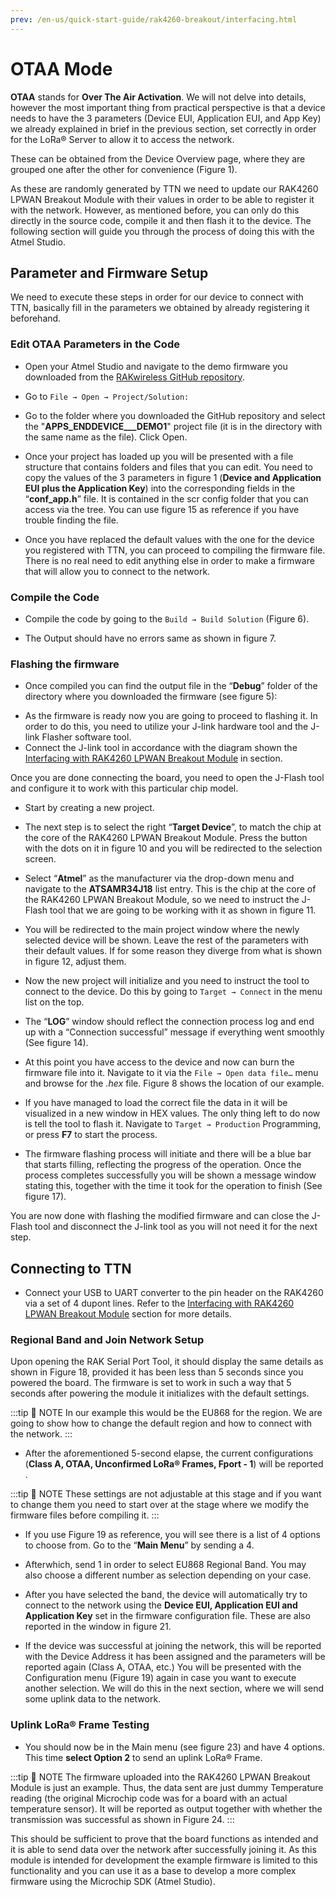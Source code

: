 ```yaml
---
prev: /en-us/quick-start-guide/rak4260-breakout/interfacing.html
---
```



# OTAA Mode

**OTAA** stands for **Over The Air Activation**. We will not delve into details, however the most important thing from practical perspective is that a device needs to have the 3 parameters (Device EUI, Application EUI, and App Key) we already explained in brief in the previous section, set correctly in order for the LoRa® Server to allow it to access the network.

These can be obtained from the Device Overview page, where they are grouped one after the other for convenience (Figure 1).

<rk-img
  src="/assets/images/quick-start-guide/rak4260-breakout/ttn/device-overview-parameters.png"
  width="100%"
  figure-number="1"
  caption="Device Overview Parameters"
/>


As these are randomly generated by TTN we need to update our RAK4260 LPWAN Breakout Module with their values in order to be able to register it with the network. However, as mentioned before, you can only do this directly in the source code, compile it and then
flash it to the device. The following section will guide you through the
process of doing this with the Atmel Studio.

## Parameter and Firmware Setup

We need to execute these steps in order for our device to connect with TTN, basically fill in the parameters we obtained by already registering it beforehand.

### Edit OTAA Parameters in the Code

- Open your Atmel Studio and navigate to the demo firmware you downloaded from the [RAKwireless GitHub repository](https://github.com/RAKWireless/RAK4260-LoRaNode-demo).



<rk-img
  src="/assets/images/quick-start-guide/rak4260-breakout/ttn/atmel-studio-main-page.png"
  width="100%"
  figure-number="2"
  caption="Atmel Studio main page"
/>


- Go to `File → Open → Project/Solution:`


<rk-img
  src="/assets/images/quick-start-guide/rak4260-breakout/ttn/open-the-sample-project.png"
  width="100%"
  figure-number="3"
  caption="Open the sample project"
/>


- Go to the folder where you downloaded the GitHub repository and select the "**APPS_ENDDEVICE___DEMO1**" project file (it is in the directory with the same name as the file). Click Open.

<rk-img
  src="/assets/images/quick-start-guide/rak4260-breakout/ttn/demo-firmware-project-file.png"
  width="100%"
  figure-number="4"
  caption="Demo firmware project file"
/>

- Once your project has loaded up you will be presented with a file structure that contains folders and files that you can edit. You need to copy the values of the 3 parameters in figure 1 (**Device and Application EUI plus the Application Key**) into the corresponding fields in the “**conf_app.h**” file. It is contained in the scr  config folder that you can access via the tree. You can use figure 15 as reference if you have trouble finding the file.

<rk-img
  src="/assets/images/quick-start-guide/rak4260-breakout/ttn/device-configuration-file.png"
  width="100%"
  figure-number="5"
  caption="Device configuration file (OTAA parameters)"
/>


- Once you have replaced the default values with the one for the device you registered with TTN, you can proceed to compiling the firmware file. There is no real need to edit anything else in order to make a firmware that will allow you to connect to the network.

### Compile the Code

- Compile the code by going to the `Build → Build Solution` (Figure 6).

<rk-img
  src="/assets/images/quick-start-guide/rak4260-breakout/ttn/compiling-code.png"
  width="100%"
  figure-number="6"
  caption="Compiling the code"
/>

- The Output should have no errors same as shown in figure 7.

<rk-img
  src="/assets/images/quick-start-guide/rak4260-breakout/ttn/successful-compiling-of-the-code.png"
  width="100%"
  figure-number="7"
  caption="Compiling the code"
/>


### Flashing the firmware

- Once compiled you can find the output file in the “**Debug**” folder of the directory where you downloaded the firmware (see figure 5):

<rk-img
  src="/assets/images/quick-start-guide/rak4260-breakout/ttn/firmware-hex-file.png"
  width="100%"
  figure-number="8"
  caption="Firmware .hex file"
/>

- As the firmware is ready now you are going to proceed to flashing it. In order to do this, you need to utilize your J-link hardware tool and the J-link Flasher software tool.
- Connect the J-link tool in accordance with the diagram shown the [Interfacing with RAK4260 LPWAN Breakout Module](/quick-start/rak4260-lpwan-breakout-module/interfacing-with-rak4260-lpwan-breakout-module#j-link-connection) in section.

Once you are done connecting the board, you need to open the J-Flash tool and configure it to work with this particular chip model.

- Start by creating a new project.


<rk-img
  src="/assets/images/quick-start-guide/rak4260-breakout/ttn/jflash-new-project-window.png"
  width="100%"
  figure-number="9"
  caption="J-Flash new project window"
/>


- The next step is to select the right “**Target Device**”, to match the chip at the core of the RAK4260 LPWAN Breakout Module. Press the button with the dots on it in figure 10 and you will be redirected to the selection screen.

<rk-img
  src="/assets/images/quick-start-guide/rak4260-breakout/ttn/new-project-settings.png"
  width="100%"
  figure-number="10"
  caption="New project settings"
/>


- Select “**Atmel**” as the manufacturer via the drop-down menu and navigate to the **ATSAMR34J18** list entry. This is the chip at the core of the RAK4260 LPWAN Breakout Module, so we need to instruct the J-Flash tool that we are going to be working with it as shown in figure 11.


<rk-img
  src="/assets/images/quick-start-guide/rak4260-breakout/ttn/device-selection.png"
  width="100%"
  figure-number="11"
  caption="Device selection"
/>


- You will be redirected to the main project window where the newly selected device will be shown. Leave the rest of the parameters with their default values. If for some reason they diverge from what is shown in figure 12, adjust them.



<rk-img
  src="/assets/images/quick-start-guide/rak4260-breakout/ttn/project-settings.png"
  width="100%"
  figure-number="12"
  caption="Project settings"
/>

- Now the new project will initialize and you need to instruct the tool to connect to the device. Do this by going to `Target → Connect` in the menu list on the top.


<rk-img
  src="/assets/images/quick-start-guide/rak4260-breakout/ttn/device-connection.png"
  width="100%"
  figure-number="13"
  caption="Device connection"
/>


- The “**LOG**” window should reflect the connection process log and end up with a “Connection successful” message if everything went smoothly (See figure 14).


<rk-img
  src="/assets/images/quick-start-guide/rak4260-breakout/ttn/device-log-successful-connection.png"
  width="100%"
  figure-number="14"
  caption="Device log (connection successful)"
/>


- At this point you have access to the device and now can burn the firmware file into it. Navigate to it via the `File → Open data file…` menu and browse for the _.hex_ file. Figure 8 shows the location of our example.

<rk-img
  src="/assets/images/quick-start-guide/rak4260-breakout/ttn/loading-the-firmware-file.png"
  width="100%"
  figure-number="15"
  caption="Loading the firmware file into the tool."
/>

- If you have managed to load the correct file the data in it will be visualized in a new window in HEX values. The only thing left to do now is tell the tool to flash it. Navigate to `Target → Production` Programming, or press **F7** to start the process.

<rk-img
  src="/assets/images/quick-start-guide/rak4260-breakout/ttn/flashing-the-firmware.png"
  width="100%"
  figure-number="16"
  caption="Flashing the firmware."
/>


- The firmware flashing process will initiate and there will be a blue bar that starts filling, reflecting the progress of the operation. Once the process completes successfully you will be shown a message window stating this, together with the time it took for the operation to finish (See figure 17).


<rk-img
  src="/assets/images/quick-start-guide/rak4260-breakout/ttn/loading-the-firmware-file.png"
  width="100%"
  figure-number="17"
  caption="Loading the firmware file into the tool"
/>

You are now done with flashing the modified firmware and can close the J-Flash tool and disconnect the J-link tool as you will not need it for the next step.

## Connecting to TTN

- Connect your USB to UART converter to the pin header on the RAK4260 via a set of 4 dupont lines. Refer to the [Interfacing with RAK4260 LPWAN Breakout Module](/quick-start/rak4260-breakout/interfacing.html#usb-to-uart) section for more details.

### Regional Band and Join Network Setup

Upon opening the RAK Serial Port Tool, it should display the same details as shown in Figure 18, provided it has been less than 5 seconds since you powered the board. The firmware is set to work in such a way that 5 seconds after powering the module it initializes with the default settings. 

:::tip 📝 NOTE
In our example this would be the EU868 for the region. We are going to show how to change the default region and how to connect with the network.
:::

<rk-img
  src="/assets/images/quick-start-guide/rak4260-breakout/ttn/startup-default-output.png"
  width="50%"
  figure-number="18"
  caption="Start up default output"
/>


- After the aforementioned 5-second elapse, the current configurations (**Class A, OTAA, Unconfirmed LoRa® Frames, Fport - 1**) will be reported .

:::tip 📝 NOTE
These settings are not adjustable at this stage and if you want to change them you need to start over at the stage where we modify the firmware files before compiling it.
:::


- If you use Figure 19 as reference, you will see there is a list of 4 options to choose from. Go to the “**Main Menu**” by sending a 4.


<rk-img
  src="/assets/images/quick-start-guide/rak4260-breakout/ttn/configuration-menu.png"
  width="50%"
  figure-number="19"
  caption="Configuration menu"
/>

- Afterwhich, send 1 in order to select EU868 Regional Band. You may also choose a different number as selection depending on your case.


<rk-img
  src="/assets/images/quick-start-guide/rak4260-breakout/ttn/band-selection-menu.png"
  width="50%"
  figure-number="20"
  caption="Band selection menu"
/>

- After you have selected the band, the device will automatically try to connect to the network using the **Device EUI, Application EUI and Application Key** set in the firmware configuration file. These are also reported in the window in figure 21.


<rk-img
  src="/assets/images/quick-start-guide/rak4260-breakout/ttn/network-join-parameters-set.png"
  width="50%"
  figure-number="21"
  caption="Network join parameters set"
/>

- If the device was successful at joining the network, this will be reported with the Device Address it has been assigned and the parameters will be reported again (Class A, OTAA, etc.) You will be presented with the Configuration menu (Figure 19) again in case you want to execute another selection. We will do this in the next section, where we will send some uplink data to the network.


<rk-img
  src="/assets/images/quick-start-guide/rak4260-breakout/ttn/successful-network-join.png"
  width="50%"
  figure-number="22"
  caption="Successful network join"
/>

### Uplink LoRa® Frame Testing

- You should now be in the Main menu (see figure 23) and have 4 options. This time **select Option 2** to send an uplink LoRa® Frame.

<rk-img
  src="/assets/images/quick-start-guide/rak4260-breakout/ttn/sending-data-to-the-server.png"
  width="50%"
  figure-number="23"
  caption="Sending data to the server"
/>

:::tip 📝 NOTE
The firmware uploaded into the RAK4260 LPWAN Breakout Module is just an example. Thus, the data sent are just dummy Temperature reading (the original Microchip code was for a board with an actual temperature sensor). It will be reported as output together with whether the transmission was successful as shown in Figure 24.
:::


<rk-img
  src="/assets/images/quick-start-guide/rak4260-breakout/ttn/sending-data-successful.png"
  width="50%"
  figure-number="24"
  caption="Sending data to the server (successful)"
/>



This should be sufficient to prove that the board functions as intended and it is able to send data over the network after successfully joining it. As this module is intended for development the example firmware is limited to this functionality and you can use it as a base to develop a more complex firmware using the Microchip SDK (Atmel Studio).

